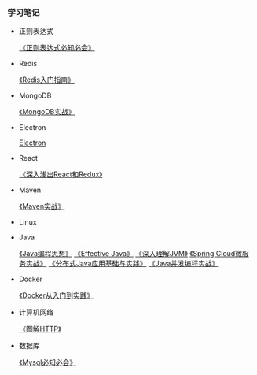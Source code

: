### 学习笔记

- 正则表达式
  
  [《正则表达式必知必会》](RegularExpression/README.md)
  
- Redis

  [《Redis入门指南》](Redis/README.md)
  
- MongoDB

  [《MongoDB实战》](MongoDB/mongodb-in-action/README.md)
  
- Electron

    [Electron](Electron/README.md)

- React
  
  [《深入浅出React和Redux》](React/dissecting-react-and-redux/README.md)
  
- Maven
    
  [《Maven实战》](Maven/maven-in-action/README.md)
  
- Linux

   
   
- Java

   [《Java编程思想》](Java/thinking-in-java/README.md)
   [《Effective Java》](Java/effective-java/README.md)
   [《深入理解JVM》](Java/UnderstandingTheJVM/README.md)
   [《Spring Cloud微服务实战》](Java/SpringCloud/README.md)
   [《分布式Java应用基础与实践》](Java/SpringCloud/README.md)
   [《Java并发编程实战》](Java/java-concurrency-in-practice/README.md)

- Docker

    [《Docker从入门到实践》](Docker/docker-in-practice/README.md)
    
- 计算机网络
    
    [《图解HTTP》](Net/TJHTTP/README.md)
    
- 数据库

    [《Mysql必知必会》](MySQL/mysql-crash-course/README.md)
    
  
